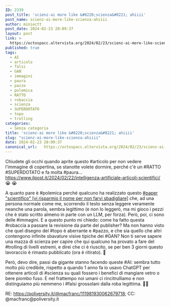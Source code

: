 ```yaml
---
ID: 2339
post_title: 'scienz-ai more like &#8220;scienza&#8221; ahiiii'
post_name: scienz-ai-more-like-scienza-ahiiii
author: minioctt
post_date: 2024-02-23 20:09:37
layout: post
link: >
  https://octospacc.altervista.org/2024/02/23/scienz-ai-more-like-scienza-ahiiii/
published: true
tags:
  - AI
  - articolo
  - falsi
  - GAN
  - immagini
  - paura
  - pazzo
  - polemica
  - RATTO
  - robaccia
  - scienza
  - SUPERDOTATO
  - topo
  - trolling
categories:
  - Senza categoria
title: 'scienz-ai more like &#8220;scienza&#8221; ahiiii'
slug: "scienz-ai-more-like-scienza-ahiiii"
date: 2024-02-23 20:09:37
canonical_url:   https://octospacc.altervista.org/2024/02/23/scienz-ai-more-like-scienza-ahiiii/
---
```

<!-- wp:paragraph -->
<p markdown="1">Chiudete gli occhi quando aprite questo #articolo per non vedere l'immagine di copertina, se stanotte volete dormire, perché c'è un #RATTO #SUPERDOTATO e fa molta #paura... <a href="https://www.ilpost.it/2024/02/22/intelligenza-artificiale-articoli-scientifici/">https://www.ilpost.it/2024/02/22/intelligenza-artificiale-articoli-scientifici/</a> 😭️ 😭️</p>
<!-- /wp:paragraph -->

<!-- wp:paragraph -->
<p markdown="1">A quanto pare è #polemica perché qualcuno ha realizzato questo <a href="https://www.frontiersin.org/articles/10.3389/fcell.2023.1339390/full">#paper "scientifico" [vi risparmio il nome per non farvi sbadigliare]</a> che, ad una persona normale come me, scorrendo il testo senza leggere veramente neanche una parola, sembra legittimo (e non lo leggerò, ma mi gioco i pezzi che è stato scritto almeno in parte con un LLM, per forza). Però, poi, ci sono delle #immagini. E a questo punto mi chiedo: come ha fatto questa #robaccia a passare la revisione da parte del publisher? Ma non hanno visto che quel disegno del #topo è aberrante e #pazzo, e che sia quello che altri contengono infinite sbavature visive tipiche dei #GAN? Non ti serve sapere una mazza di scienza per capire che qui qualcuno ha provato a fare del #trolling di livelli estremi, e direi che ci è riuscito, se per ben 3 giorni questo lavoraccio è rimasto pubblicato (ora è ritirato). 🔪️</p>
<!-- /wp:paragraph -->

<!-- wp:paragraph -->
<p markdown="1">Però, devo dire, passi da gigante stanno facendo queste #AI: sembra tutto molto più credibile, rispetto a quando 1 anno fa io usavo ChatGPT per ottenere articoli di #scienza su quali fossero i benefici di mangiare vetro o bere piombo fuso. E nel frattempo noi umani ci rincitrulliamo e non distinguiamo più nemmeno i #falsi grossolani dalla roba legittima. 😵‍💫️</p>
<!-- /wp:paragraph -->

<!-- wp:paragraph -->
<p markdown="1">RE: <a href="https://poliversity.it/@macfranc/111981930062679718">https://poliversity.it/@macfranc/111981930062679718</a>; CC: @macfranc@poliversity.it</p>
<!-- /wp:paragraph -->